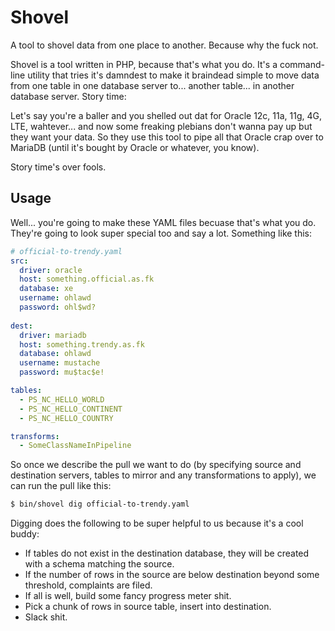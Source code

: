 # Shovel

A tool to shovel data from one place to another. Because why the fuck not.

Shovel is a tool written in PHP, because that's what you do. It's a command-line utility that tries it's damndest to make it braindead simple to move data from one table in one database server to... another table... in another database server. Story time:

Let's say you're a baller and you shelled out dat <money> for Oracle 12c, 11a, 11g, 4G, LTE, wahtever... and now some freaking plebians don't wanna pay up but they want your data. So they use this tool to pipe all that Oracle crap over to MariaDB (until it's bought by Oracle or whatever, you know).

Story time's over fools.

## Usage 

Well... you're going to make these YAML files becuase that's what you do. They're going to look super special too and say a lot. Something like this:

```yaml
# official-to-trendy.yaml
src:
  driver: oracle
  host: something.official.as.fk
  database: xe
  username: ohlawd
  password: ohl$wd?
  
dest:
  driver: mariadb
  host: something.trendy.as.fk
  database: ohlawd
  username: mustache
  password: mu$tac$e!

tables:
  - PS_NC_HELLO_WORLD
  - PS_NC_HELLO_CONTINENT
  - PS_NC_HELLO_COUNTRY

transforms:
  - SomeClassNameInPipeline
```

So once we describe the pull we want to do (by specifying source and destination servers, tables to mirror and any transformations to apply), we can run the pull like this:

```bash
$ bin/shovel dig official-to-trendy.yaml
```

Digging does the following to be super helpful to us because it's a cool buddy:

- If tables do not exist in the destination database, they will be created with a schema matching the source.
- If the number of rows in the source are below destination beyond some threshold, complaints are filed.
- If all is well, build some fancy progress meter shit.
- Pick a chunk of rows in source table, insert into destination.
- Slack shit.